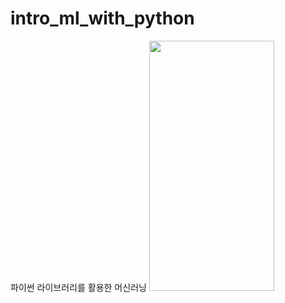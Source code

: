 # intro_ml_with_python
파이썬 라이브러리를 활용한 머신러닝
<img src="https://user-images.githubusercontent.com/64704608/215033195-e3ea37e7-287f-4e89-8fca-118b74fc6fac.jpeg" width="200" height="400"/>

